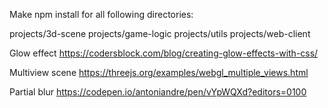 Make npm install for all following directories:

projects/3d-scene
projects/game-logic
projects/utils
projects/web-client



Glow effect
https://codersblock.com/blog/creating-glow-effects-with-css/


Multiview scene
https://threejs.org/examples/webgl_multiple_views.html

Partial blur
https://codepen.io/antoniandre/pen/vYpWQXd?editors=0100